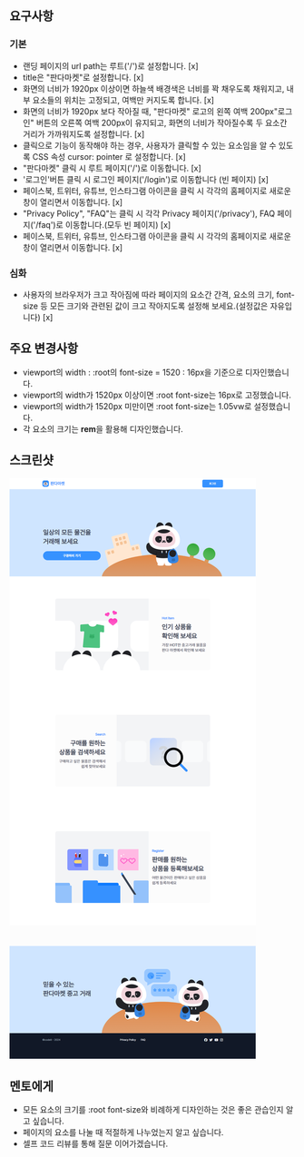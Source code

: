 ## 요구사항

### 기본

- 랜딩 페이지의 url path는 루트('/')로 설정합니다. [x]
- title은 "판다마켓"로 설정합니다. [x]
- 화면의 너비가 1920px 이상이면 하늘색 배경색은 너비를 꽉 채우도록 채워지고, 내부 요소들의 위치는 고정되고, 여백만 커지도록 합니다. [x]
- 화면의 너비가 1920px 보다 작아질 때, "판다마켓" 로고의 왼쪽 여백 200px"로그인" 버튼의 오른쪽 여백 200px이 유지되고, 화면의 너비가 작아질수록 두 요소간 거리가 가까워지도록 설정합니다. [x]
- 클릭으로 기능이 동작해야 하는 경우, 사용자가 클릭할 수 있는 요소임을 알 수 있도록 CSS 속성 cursor: pointer 로 설정합니다. [x]
- "판다마켓" 클릭 시 루트 페이지('/')로 이동합니다. [x]
- '로그인'버튼 클릭 시 로그인 페이지('/login')로 이동합니다 (빈 페이지) [x]
- 페이스북, 트위터, 유튜브, 인스타그램 아이콘을 클릭 시 각각의 홈페이지로 새로운 창이 열리면서 이동합니다. [x]
- "Privacy Policy", "FAQ"는 클릭 시 각각 Privacy 페이지('/privacy'), FAQ 페이지('/faq')로 이동합니다.(모두 빈 페이지) [x]
- 페이스북, 트위터, 유튜브, 인스타그램 아이콘을 클릭 시 각각의 홈페이지로 새로운 창이 열리면서 이동합니다. [x]

### 심화

- 사용자의 브라우저가 크고 작아짐에 따라 페이지의 요소간 간격, 요소의 크기, font-size 등 모든 크기와 관련된 값이 크고 작아지도록 설정해 보세요.(설정값은 자유입니다) [x]

## 주요 변경사항

- viewport의 width : :root의 font-size = 1520 : 16px을 기준으로 디자인했습니다.
- viewport의 width가 1520px 이상이면 :root font-size는 16px로 고정했습니다.
- viewport의 width가 1520px 미만이면 :root font-size는 1.05vw로 설정했습니다.
- 각 요소의 크기는 **rem**을 활용해 디자인했습니다.

## 스크린샷

![image](/public/images/sprint_mission_1_screencapture.png)

## 멘토에게
- 모든 요소의 크기를 :root font-size와 비례하게 디자인하는 것은 좋은 관습인지 알고 싶습니다.
- 페이지의 요소를 나눌 때 적절하게 나누었는지 알고 싶습니다.
- 셀프 코드 리뷰를 통해 질문 이어가겠습니다.

